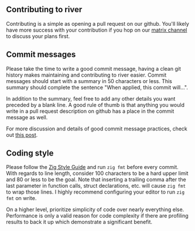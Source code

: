 ## Contributing to river

Contributing is a simple as opening a pull request on our github. You'll likely
have more success with your contribution if you hop on our
[matrix channel](https://matrix.to/#/#river:matrix.org) to discuss your plans
first.

## Commit messages

Please take the time to write a good commit message, having a clean git history
makes maintaining and contributing to river easier. Commit messages should start
with a summary in 50 characters or less. This summary should complete the
sentence "When applied, this commit will...". 

In addition to the summary, feel free to add any other details you want preceded
by a blank line. A good rule of thumb is that anything you would write in a pull
request description on github has a place in the commit message as well.

For more discussion and details of good commit message practices, check out
[this post](https://chris.beams.io/posts/git-commit/).

## Coding style

Please follow the
[Zig Style Guide](https://ziglang.org/documentation/master/#Style-Guide)
and run `zig fmt` before every commit. With regards to line length, consider 100
characters to be a hard upper limit and 80 or less to be the goal. Note that
inserting a trailing comma after the last parameter in function calls, struct
declarations, etc. will cause `zig fmt` to wrap those lines. I highly recommend
configuring your editor to run `zig fmt` on write.

On a higher level, prioritize simplicity of code over nearly everything else.
Performance is only a valid reason for code complexity if there are profiling
results to back it up which demonstrate a significant benefit.

